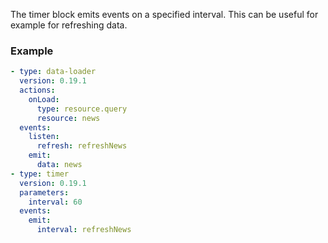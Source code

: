 The timer block emits events on a specified interval. This can be useful for example for refreshing
data.

### Example

```yaml
- type: data-loader
  version: 0.19.1
  actions:
    onLoad:
      type: resource.query
      resource: news
  events:
    listen:
      refresh: refreshNews
    emit:
      data: news
- type: timer
  version: 0.19.1
  parameters:
    interval: 60
  events:
    emit:
      interval: refreshNews
```
